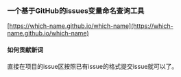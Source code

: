 ### 一个基于GitHub的issues变量命名查询工具
[https://which-name.github.io/which-name](https://which-name.github.io/which-name)

#### 如何贡献新词
直接在项目的issue区按照已有issue的格式提交issue就可以了。
